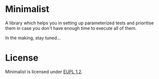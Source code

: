 # Minimalist

A library which helps you in setting up parameterized tests and prioritise them in case you don't have enough time 
to execute all of them.

In the making, stay tuned...

# License

Minimalist is licensed under  [EUPL 1.2](https://joinup.ec.europa.eu/collection/eupl/eupl-text-11-12).
